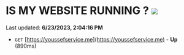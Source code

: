 # IS MY WEBSITE RUNNING ? [![](https://img.shields.io/static/v1?label=Sponsor&message=%E2%9D%A4&logo=GitHub&color=%23fe8e86)](https://github.com/sponsors/<username>)

Last updated: **6/23/2023, 2:04:16 PM**

- `GET` [https://youssefservice.me](https://youssefservice.me) - **Up** (890ms)
